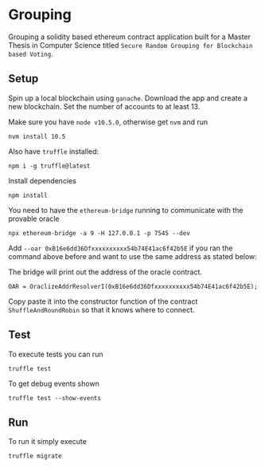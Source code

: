 # Grouping

Grouping a solidity based ethereum contract application built for a Master Thesis in Computer Science titled `Secure Random Grouping for Blockchain based Voting`.

## Setup

Spin up a local blockchain using `ganache`. Download the app and create a new blockchain.
Set the number of accounts to at least 13.

Make sure you have `node v10.5.0`, otherwise get `nvm` and run
```
nvm install 10.5
```

Also have `truffle` installed:
```
npm i -g truffle@latest
```

Install dependencies
```
npm install
```

You need to have the `ethereum-bridge` running to communicate with the provable oracle
```
npx ethereum-bridge -a 9 -H 127.0.0.1 -p 7545 --dev
```
Add `--oar 0xB16e6dd36Dfxxxxxxxxxx54b74E41ac6f42b5E` if you ran the command above before and want to use the same address as stated below:

The bridge will print out the address of the oracle contract.

```
OAR = OraclizeAddrResolverI(0xB16e6dd36Dfxxxxxxxxxx54b74E41ac6f42b5E);
```

Copy paste it into the constructor function of the contract `ShuffleAndRoundRobin` so that it knows where to connect.

## Test
To execute tests you can run
```
truffle test
```

To get debug events shown
```
truffle test --show-events
```

## Run
To run it simply execute
```
truffle migrate
```